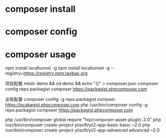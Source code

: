 # composer install #


# composer config #


# composer usage #

npm install localtunnel -g
npm install localtunnel -g --registry=https://registry.npm.taobao.org

项目配置
mkdir demo && cd demo && echo "{}" > composer.json
composer config repo.packagist composer https://packagist.phpcomposer.com

全局配置
composer config -g repo.packagist compser https://pcakagist.phpcomposer.com
php /usr/bin/composer config -g repo.packagist composer https://packagist.phpcomposer.com

php /usr/bin/composer global require "fxp/composer-asset-plugin:.2.0"
php /usr/bin/composer create-project yiisoft/yii2-app-basic basic ~2.0
php /usr/bin/composer create-project yiisoft/yii2-app-advanced advanced ~2.0

